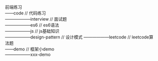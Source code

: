 前端练习  
——code // 代码练习  
——————interview         // 面试题  
——————es6               // es6语法  
——————js                // js基础知识  
——————design-pattern    // 设计模式
——————leetcode          // leetcode算法题  
——demo // 框架小demo  
——————xxx-demo  

